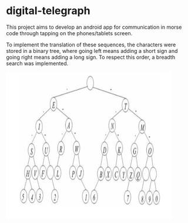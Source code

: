 # digital-telegraph

This project aims to develop an android app for communication in morse code through tapping on the phones/tablets screen.

To implement the translation of these sequences, the characters were stored in a binary tree, where going left means adding a short sign and going right means adding a long sign. To respect this order, a breadth search was implemented.

<img src="img/img1.png" width="450" height="400">
